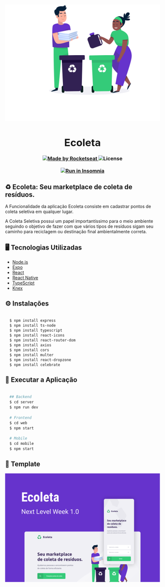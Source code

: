 <h3 align="center">
    <img src="./web/src/assets/home-background.svg" width="600px" />
    <b><h1>Ecoleta</h1></b>  
  <a href="https://rocketseat.com.br">
    <img alt="Made by Rocketseat" src="https://img.shields.io/badge/made%20by-Rocketseat-%237519C1">
  </a>
  <a>
  <img alt="License" src="https://img.shields.io/github/license/vitorserrano/ecoleta?color=%237519C1">
  <br><br>
  <a href="https://insomnia.rest/run/?label=Ecoleta&uri=https%3A%2F%2Fraw.githubusercontent.com%2Fvitorserrano%2Fecoleta%2Fmaster%2F.github%2FInsomnia_2020-06-05.json" target="_blank"><img src="https://insomnia.rest/images/run.svg" alt="Run in Insomnia"></a>
</p>
</h3>

## :recycle:	Ecoleta: Seu marketplace de coleta de resíduos.
<p> A Funcionalidade da aplicação Ecoleta consiste em cadastrar pontos de coleta seletiva em qualquer lugar. </p>
<p> A Coleta Seletiva possui um papel importantíssimo para o meio ambiente seguindo o objetivo de fazer com que vários tipos de resíduos sigam seu caminho para reciclagem ou destinação final ambientalmente correta.</p>

## :desktop_computer:	 Tecnologias Utilizadas

- [Node.js](https://nodejs.org/en/)
- [Expo](https://expo.io/)
- [React](https://pt-br.reactjs.org/)
- [React Native](https://reactnative.dev/)
- [TypeScript](https://www.typescriptlang.org/)
- [Knex](http://knexjs.org/)

## <dt> :gear: Instalações </dt>

```shell 

  $ npm install express
  $ npm install ts-node
  $ npm install typescript
  $ npm install react-icons
  $ npm install react-router-dom
  $ npm install axios
  $ npm install cors
  $ npm install multer
  $ npm install react-dropzone
  $ npm install celebrate

```

## :rocket: Executar a Aplicação

```sh

  ## Backend
  $ cd server
  $ npm run dev

  # Frontend
  $ cd web
  $ npm start

  # Mobile
  $ cd mobile
  $ npm start
```
## :purple_heart: Template
<img src="./web/src/assets/Capa.png" />
